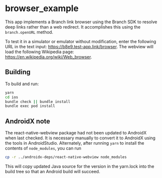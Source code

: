 # browser_example

This app implements a Branch link browser using the Branch SDK to resolve
deep links rather than a web redirect. It accomplishes this using the
`branch.openURL` method.

To test it in a simulator or emulator without modification, enter the following
URL in the text input: https://b8e9.test-app.link/browser. The webview will
load the following Wikipedia page: https://en.wikipedia.org/wiki/Web_browser.

## Building

To build and run:

```bash
yarn
cd ios
bundle check || bundle install
bundle exec pod install
```

## AndroidX note

The react-native-webview package had not been updated to AndroidX when last
checked. It is necessary manually to convert it to AndroidX using the tools
in AndroidStudio. Alternately, after running `yarn` to install the contents
of `node_modules`, you can run

```bash
cp -r ../androidx-deps/react-native-webview node_modules
```

This will copy updated Java source for the version in the yarn.lock into the
build tree so that an Android build will succeed.
